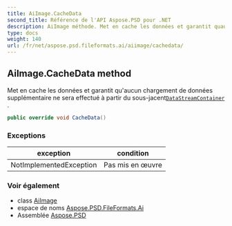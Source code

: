 ```yaml
---
title: AiImage.CacheData
second_title: Référence de l'API Aspose.PSD pour .NET
description: AiImage méthode. Met en cache les données et garantit quaucun chargement de données supplémentaire ne sera effectué à partir du sousjacentDataStreamContainer .
type: docs
weight: 140
url: /fr/net/aspose.psd.fileformats.ai/aiimage/cachedata/
---
```

## AiImage.CacheData method

Met en cache les données et garantit qu'aucun chargement de données supplémentaire ne sera effectué à partir du sous-jacent[`DataStreamContainer`](../../../aspose.psd/datastreamsupporter/datastreamcontainer/) .

```csharp
public override void CacheData()
```

### Exceptions

| exception | condition |
| --- | --- |
| NotImplementedException | Pas mis en œuvre |

### Voir également

* class [AiImage](../)
* espace de noms [Aspose.PSD.FileFormats.Ai](../../aiimage/)
* Assemblée [Aspose.PSD](../../../)


